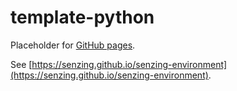 # template-python

Placeholder for [GitHub pages](https://pages.github.com/).

See [https://senzing.github.io/senzing-environment](https://senzing.github.io/senzing-environment).
